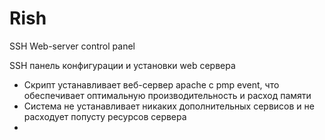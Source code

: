 # Rish
SSH Web-server control panel

SSH панель конфигурации и установки web сервера 

* Скрипт устанавливает веб-сервер apache с pmp event, что обеспечивает оптимальную производительность и расход памяти
* Система не устанавливает никаких дополнительных сервисов и не расходует попусту ресурсов сервера
*
